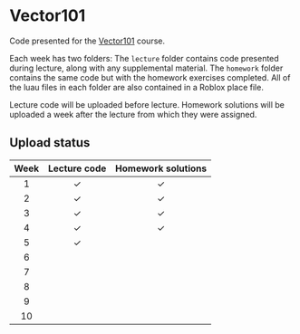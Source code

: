 # Vector101
Code presented for the [Vector101](https://rbxmath.org/vector101) course.

Each week has two folders: The `lecture` folder contains code presented during lecture, along with any supplemental material. The `homework` folder contains the same code but with the homework exercises completed. All of the luau files in each folder are also contained in a Roblox place file.

Lecture code will be uploaded before lecture. Homework solutions will be uploaded a week after the lecture from which they were assigned.

## Upload status
| Week | Lecture code | Homework solutions |
| :---: | :---: | :---: |
| 1 | ✓ | ✓ |
| 2 | ✓ | ✓ |
| 3 | ✓ | ✓ |
| 4 | ✓ | ✓ |
| 5 | ✓ | |
| 6 | | |
| 7 | | |
| 8 | | |
| 9 | | |
| 10 | | |
